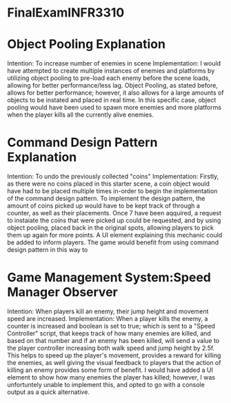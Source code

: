 # FinalExamINFR3310


Object Pooling Explanation
=================================
Intention: To increase number of enemies in scene
Implementation: I would have attempted to create multiple instances of enemies and platforms by utilizing object pooling to pre-load each enemy before the scene loads, allowing for better performance/less lag. Object Pooling, as stated before, allows for better performance; however, it also allows for a large amounts of objects to be instated and placed in real time. In this specific case, object pooling would have been used to spawn more enemies and more platforms when the player kills all the currently alive enemies.

Command Design Pattern Explanation
=================================
Intention: To undo the previously collected "coins"
Implementation: Firstly, as there were no coins placed in this starter scene, a coin object would have had to be placed multiple times in-order to begin the implementation of the command design pattern. To implement the design pattern, the amount of coins picked up would have to be kept track of through a counter, as well as their placements. Once 7 have been aqquired, a request to instaiate the coins that were picked up could be requested, and by using object pooling, placed back in the original spots, allowing players to pick them up again for more points. A UI element explaining this mechanic could be added to inform players. The game would benefit from using command design pattern in this way to 

Game Management System:Speed Manager Observer
=================================


Intention: When players kill an enemy, their jump height and movement speed are increased.
Implementation: When a player kills the enemy, a counter is increased and boolean is set to true; which is sent to a "Speed Controller" script, that keeps track of how many enemies are killed, and based on that number and if an enemy has been killed, will send a value to the player controller increasing both walk speed and jump height by 2.5f. This helps to speed up the player's movement,  provides a reward for killing the enemies, as well giving the visual feedback to players that the action of killing an enemy provides some form of benefit. I would have added a UI element to show how many enemies the player has killed; however, I was unfortuntely unable to implement this, and opted to go with a console output as a quick alternative.
